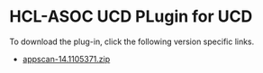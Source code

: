 
# HCL-ASOC UCD PLugin for UCD

To download the plug-in, click the following version specific links.
- [appscan-14.1105371.zip](https://raw.githubusercontent.com/UrbanCode/IBM-UCD-PLUGINS/main/files/appscan/appscan-14.1105371.zip)

